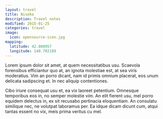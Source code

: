 ```yaml
---
layout: travel
title: Niseko
description: Travel notes
modified: 2015-01-25
categories: travel
image:
  icon: opensource-icon.jpg
mapping:
  latitude: 42.860957
  longitude: 140.702189
---
```


Lorem ipsum dolor sit amet, at quem necessitatibus usu. Scaevola forensibus efficiantur quo at, an ignota molestiae est, at sea viris moderatius. Vim an porro dicant, nam id primis omnium placerat, eos unum delicata sadipscing et. In nec aliquip contentiones.

Cibo iriure consequat usu et, ea vix laoreet petentium. Omnesque temporibus eos in, no semper molestie vim. An elit fierent usu, mel porro equidem delectus in, ex sit recusabo pertinacia eloquentiam. An consulatu similique nec, ne volutpat laboramus per. Ea idque dicam dicunt cum, atqui tantas essent no vix, meis prima veritus cu mel.
